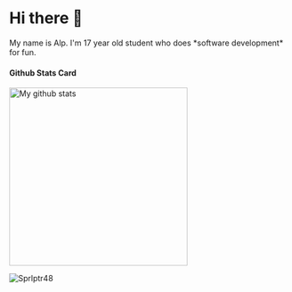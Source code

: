 # Hi there 👋
<p> My name is Alp. I'm 17 year old student who does *software development* for fun.</p>



#### Github Stats Card
<a href="https://github.com/sprlptr48" target="blank">
  <img src="https://github-readme-stats.vercel.app/api?username=sprlptr48&show_icons=true" width="320" alt="My github stats"/>
</a>

![Sprlptr48](https://komarev.com/ghpvc/?username=sprlptr48&style=flat-square&&color=blue&label=Profile+Views)
<br/>


<!--
**Sprlptr48/Sprlptr48** is a ✨ _special_ ✨ repository because its `README.md` (this file) appears on your GitHub profile.

Here are some ideas to get you started:

- 🔭 I’m currently working on ...
- 🌱 I’m currently learning ...
- 👯 I’m looking to collaborate on ...
- 🤔 I’m looking for help with ...
- 💬 Ask me about ...
- 📫 How to reach me: ...
- 😄 Pronouns: ...
- ⚡ Fun fact: ...
-->
